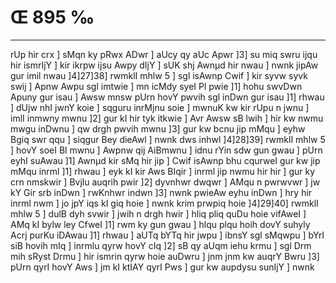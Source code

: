 # Œ 895 ‰
---
rUp hir crx ] sMqn ky pRwx ADwr ] aUcy qy aUc Apwr ]3] su miq swru
ijqu hir ismrIjY ] kir ikrpw ijsu Awpy dIjY ] sUK shj Awnµd hir nwau
] nwnk jipAw gur imil nwau ]4]27]38] rwmklI mhlw 5 ] sgl
isAwnp Cwif ] kir syvw syvk swij ] Apnw Awpu sgl imtwie ] mn
icMdy syeI Pl pwie ]1] hohu swvDwn Apuny gur isau ] Awsw mnsw pUrn
hovY pwvih sgl inDwn gur isau ]1] rhwau ] dUjw nhI jwnY koie ]
sqguru inrMjnu soie ] mwnuK kw kir rUpu n jwnu ] imlI inmwny mwnu ]2]
gur kI hir tyk itkwie ] Avr Awsw sB lwih ] hir kw nwmu mwgu inDwnu
] qw drgh pwvih mwnu ]3] gur kw bcnu jip mMqu ] eyhw Bgiq swr qqu
] siqgur Bey dieAwl ] nwnk dws inhwl ]4]28]39] rwmklI mhlw
5 ] hovY soeI Bl mwnu ] Awpnw qij AiBmwnu ] idnu rYin sdw gun gwau ]
pUrn eyhI suAwau ]1] Awnµd kir sMq hir jip ] Cwif isAwnp bhu
cqurweI gur kw jip mMqu inrml ]1] rhwau ] eyk kI kir Aws BIqir ]
inrml jip nwmu hir hir ] gur ky crn nmskwir ] Bvjlu auqrih pwir
]2] dyvnhwr dwqwr ] AMqu n pwrwvwr ] jw kY Gir srb inDwn ]
rwKnhwr indwn ]3] nwnk pwieAw eyhu inDwn ] hry hir inrml nwm ]
jo jpY iqs kI giq hoie ] nwnk krim prwpiq hoie ]4]29]40]
rwmklI mhlw 5 ] dulB dyh svwir ] jwih n drgh hwir ] hliq pliq
quDu hoie vifAweI ] AMq kI bylw ley CfweI ]1] rwm ky gun gwau ] hlqu
plqu hoih dovY suhyly Acrj purKu iDAwau ]1] rhwau ] aUTq bYTq hir jwpu
] ibnsY sgl sMqwpu ] bYrI siB hovih mIq ] inrmlu qyrw hovY cIq ]2]
sB qy aUqm iehu krmu ] sgl Drm mih sRyst Drmu ] hir ismrin qyrw
hoie auDwru ] jnm jnm kw auqrY Bwru ]3] pUrn qyrI hovY Aws ] jm kI
ktIAY qyrI Pws ] gur kw aupdysu sunIjY ] nwnk
####

